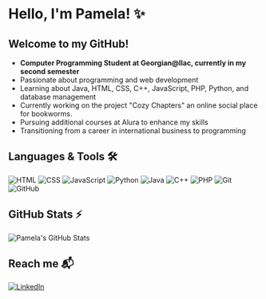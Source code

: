 # Hello, I'm Pamela! ✨
## Welcome to my GitHub!

- **Computer Programming Student at Georgian@Ilac, currently in my second semester**
- Passionate about programming and web development
- Learning about Java, HTML, CSS, C++, JavaScript, PHP, Python, and database management
- Currently working on the project "Cozy Chapters" an online social place for bookworms.
- Pursuing additional courses at Alura to enhance my skills
- Transitioning from a career in international business to programming

## Languages & Tools 🛠️

![HTML](https://img.shields.io/badge/-HTML5-E34F26?style=flat-square&logo=html5&logoColor=white)
![CSS](https://img.shields.io/badge/-CSS3-1572B6?style=flat-square&logo=css3)
![JavaScript](https://img.shields.io/badge/-JavaScript-F7DF1E?style=flat-square&logo=javascript&logoColor=black)
![Python](https://img.shields.io/badge/-Python-3776AB?style=flat-square&logo=python&logoColor=white)
![Java](https://img.shields.io/badge/-Java-007396?style=flat-square&logo=java&logoColor=white)
![C++](https://img.shields.io/badge/-C++-00599C?style=flat-square&logo=c%2B%2B&logoColor=white)
![PHP](https://img.shields.io/badge/-PHP-777BB4?style=flat-square&logo=php&logoColor=white)
![Git](https://img.shields.io/badge/-Git-F05032?style=flat-square&logo=git&logoColor=white)
![GitHub](https://img.shields.io/badge/-GitHub-181717?style=flat-square&logo=github)

## GitHub Stats ⚡

![Pamela's GitHub Stats](https://github-readme-stats.vercel.app/api?username=pamusialak&show_icons=true&theme=radical)

## Reach me 📬

[![LinkedIn](https://img.shields.io/badge/-LinkedIn-0077B5?style=flat-square&logo=linkedin&logoColor=white)](https://www.linkedin.com/in/pamusialak/)
